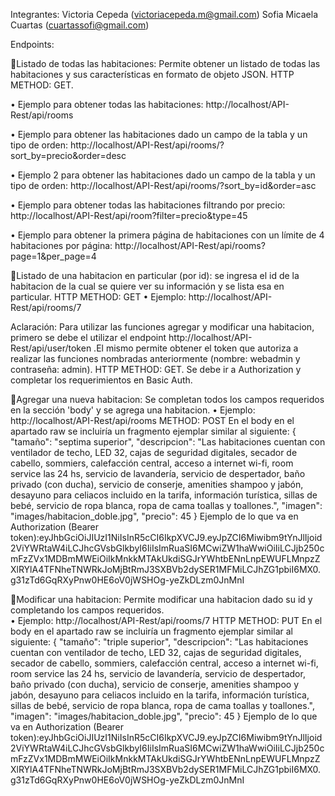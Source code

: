 Integrantes: Victoria Cepeda (victoriacepeda.m@gmail.com) 
             Sofia Micaela Cuartas (cuartassofi@gmail.com)

Endpoints:

🏨Listado de todas las habitaciones: Permite obtener un listado de todas las habitaciones y sus características en formato de objeto JSON. 
HTTP METHOD: GET.

• Ejemplo para obtener todas las habitaciones: http://localhost/API-Rest/api/rooms

• Ejemplo para obtener las habitaciones dado un campo de la tabla y un tipo de orden: http://localhost/API-Rest/api/rooms/?sort_by=precio&order=desc

• Ejemplo 2 para obtener las habitaciones dado un campo de la tabla y un tipo de orden: http://localhost/API-Rest/api/rooms/?sort_by=id&order=asc

• Ejemplo para obtener todas las habitaciones filtrando por precio: http://localhost/API-Rest/api/room?filter=precio&type=45

• Ejemplo para obtener la primera página de habitaciones con un límite de 4 habitaciones por página: http://localhost/API-Rest/api/rooms?page=1&per_page=4

🏨Listado de una habitacion en particular (por id): se ingresa el id de la habitacion de la cual se quiere ver su información y se lista esa en particular. 
HTTP METHOD: GET 
• Ejemplo: http://localhost/API-Rest/api/rooms/7

Aclaración: Para utilizar las funciones agregar y modificar una habitacion, primero se debe  el utilizar el endpoint http://localhost/API-Rest/api/user/token .El mismo permite obtener el token que autoriza a realizar las funciones nombradas anteriormente (nombre: webadmin y contraseña: admin).
HTTP METHOD: GET. Se debe ir a Authorization y completar los requerimientos en Basic Auth.

🏨Agregar una nueva habitacion: Se completan todos los campos requeridos en la sección 'body' y se agrega una habitacion.
• Ejemplo: http://localhost/API-Rest/api/rooms 
METHOD: POST En el body en el apartado raw se incluiría un fragmento ejemplar similar al siguiente: { "tamaño": "septima superior", "descripcion": "Las habitaciones cuentan con ventilador de techo, LED 32, cajas de seguridad digitales, secador de cabello, sommiers, calefacción central, acceso a internet wi-fi, room service las 24 hs, servicio de lavandería, servicio de despertador, baño privado (con ducha), servicio de conserje, amenities shampoo y jabón, desayuno para celiacos incluido en la tarifa, información turística, sillas de bebé, servicio de ropa blanca, ropa de cama toallas y toallones.", "imagen": "images/habitacion_doble.jpg", "precio": 45 } 
Ejemplo de lo que va en Authorization (Bearer token):eyJhbGciOiJIUzI1NiIsInR5cCI6IkpXVCJ9.eyJpZCI6Miwibm9tYnJlIjoid2ViYWRtaW4iLCJhcGVsbGlkbyI6IiIsImRuaSI6MCwiZW1haWwiOiIiLCJjb250cmFzZVx1MDBmMWEiOiIkMnkkMTAkUkdiSGJrYWhtbENnLnpEWUFLMnpzZXlRYlA4TFNheTNWRkJoMjBtRmJ3SXBVb2dySER1MFMiLCJhZG1pbiI6MX0.g31zTd6GqRXyPnw0HE6oV0jWSHOg-yeZkDLzm0JnMnI

🏨Modificar una habitacion: Permite modificar una habitacion dado su id y completando los campos requeridos.  
• Ejemplo: http://localhost/API-Rest/api/rooms/7 
HTTP METHOD: PUT En el body en el apartado raw se incluiría un fragmento ejemplar similar al siguiente: { "tamaño": "triple superior", "descripcion": "Las habitaciones cuentan con ventilador de techo, LED 32, cajas de seguridad digitales, secador de cabello, sommiers, calefacción central, acceso a internet wi-fi, room service las 24 hs, servicio de lavandería, servicio de despertador, baño privado (con ducha), servicio de conserje, amenities shampoo y jabón, desayuno para celiacos incluido en la tarifa, información turística, sillas de bebé, servicio de ropa blanca, ropa de cama toallas y toallones.", "imagen": "images/habitacion_doble.jpg", "precio": 45 } 
Ejemplo de lo que va en Authorization (Bearer token):eyJhbGciOiJIUzI1NiIsInR5cCI6IkpXVCJ9.eyJpZCI6Miwibm9tYnJlIjoid2ViYWRtaW4iLCJhcGVsbGlkbyI6IiIsImRuaSI6MCwiZW1haWwiOiIiLCJjb250cmFzZVx1MDBmMWEiOiIkMnkkMTAkUkdiSGJrYWhtbENnLnpEWUFLMnpzZXlRYlA4TFNheTNWRkJoMjBtRmJ3SXBVb2dySER1MFMiLCJhZG1pbiI6MX0.g31zTd6GqRXyPnw0HE6oV0jWSHOg-yeZkDLzm0JnMnI
